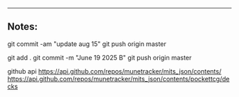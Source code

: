 ----

## Notes:

git commit -am "update aug 15"
git push origin master

git add .
git commit -m "June 19 2025 B"
git push origin master


github api
https://api.github.com/repos/munetracker/mits_json/contents/
https://api.github.com/repos/munetracker/mits_json/contents/pockettcg/decks
